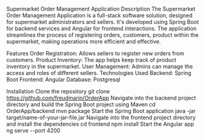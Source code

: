 Supermarket Order Management Application
Description
The Supermarket Order Management Application is a full-stack software solution, designed for supermarket administrators and sellers. It's developed using Spring Boot for backend services and Angular for frontend interactions.
The application streamlines the process of registering orders, customers, product  within the supermarket, making operations more efficient and effective.

Features
Order Registration: Allows sellers to register new orders from customers.
Product Inventory: The app helps keep track of product inventory in the supermarket.
User Management: Admins can manage the access and roles of different sellers.
Technologies Used
Backend: Spring Boot
Frontend: Angular
Database: Postgresql

Installation
Clone the repository
git clone https://github.com/freudmarin/OrderApp
Navigate into the backend project directory and build the Spring Boot project using Maven
cd OrderApp/backend
mvn package
Start the Spring Boot application
java -jar target/name-of-your-jar-file.jar
Navigate into the frontend project directory and install the dependencies
cd frontend
npm install
Start the Angular app
ng serve --port 4200 

